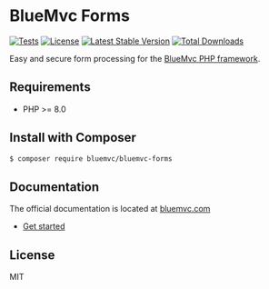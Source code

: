 # BlueMvc Forms

[![Tests](https://github.com/themichaelhall/bluemvc-forms/actions/workflows/tests.yml/badge.svg?branch=master)](https://github.com/themichaelhall/bluemvc-forms/actions)
[![License](https://poser.pugx.org/bluemvc/bluemvc-forms/license)](https://packagist.org/packages/bluemvc/bluemvc-forms)
[![Latest Stable Version](https://poser.pugx.org/bluemvc/bluemvc-forms/v/stable)](https://packagist.org/packages/bluemvc/bluemvc-forms)
[![Total Downloads](https://poser.pugx.org/bluemvc/bluemvc-forms/downloads)](https://packagist.org/packages/bluemvc/bluemvc-forms)

Easy and secure form processing for the [BlueMvc PHP framework](https://bluemvc.com/).

## Requirements

- PHP >= 8.0

## Install with Composer

``` bash
$ composer require bluemvc/bluemvc-forms
```

## Documentation

The official documentation is located at [bluemvc.com](https://bluemvc.com/)

- [Get started](https://bluemvc.com/tutorials/get-started/)

## License

MIT
